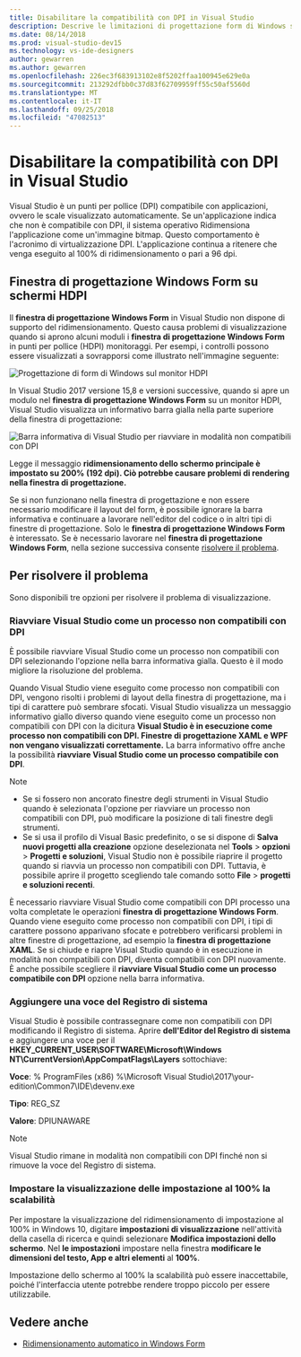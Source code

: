```yaml
---
title: Disabilitare la compatibilità con DPI in Visual Studio
description: Descrive le limitazioni di progettazione form di Windows su schermi HDPI e su come eseguire Visual Studio come un processo non compatibili con DPI.
ms.date: 08/14/2018
ms.prod: visual-studio-dev15
ms.technology: vs-ide-designers
author: gewarren
ms.author: gewarren
ms.openlocfilehash: 226ec3f683913102e8f5202ffaa100945e629e0a
ms.sourcegitcommit: 213292dfbb0c37d83f62709959ff55c50af5560d
ms.translationtype: MT
ms.contentlocale: it-IT
ms.lasthandoff: 09/25/2018
ms.locfileid: "47082513"
---
```

# <a name="disable-dpi-awareness-in-visual-studio"></a>Disabilitare la compatibilità con DPI in Visual Studio

Visual Studio è un punti per pollice (DPI) compatibile con applicazioni, ovvero le scale visualizzato automaticamente. Se un'applicazione indica che non è compatibile con DPI, il sistema operativo Ridimensiona l'applicazione come un'immagine bitmap. Questo comportamento è l'acronimo di virtualizzazione DPI. L'applicazione continua a ritenere che venga eseguito al 100% di ridimensionamento o pari a 96 dpi.

## <a name="windows-forms-designer-on-hdpi-monitors"></a>Finestra di progettazione Windows Form su schermi HDPI

Il **finestra di progettazione Windows Form** in Visual Studio non dispone di supporto del ridimensionamento. Questo causa problemi di visualizzazione quando si aprono alcuni moduli i **finestra di progettazione Windows Form** in punti per pollice (HDPI) monitoraggi. Per esempi, i controlli possono essere visualizzati a sovrapporsi come illustrato nell'immagine seguente:

![Progettazione di form di Windows sul monitor HDPI](media/disable-dpi-awareness-visual-studio/win-forms-designer-hdpi.png)

In Visual Studio 2017 versione 15,8 e versioni successive, quando si apre un modulo nel **finestra di progettazione Windows Form** su un monitor HDPI, Visual Studio visualizza un informativo barra gialla nella parte superiore della finestra di progettazione:

![Barra informativa di Visual Studio per riavviare in modalità non compatibili con DPI](media/disable-dpi-awareness-visual-studio/scaling-gold-bar.png)

Legge il messaggio **ridimensionamento dello schermo principale è impostato su 200% (192 dpi). Ciò potrebbe causare problemi di rendering nella finestra di progettazione.**

Se si non funzionano nella finestra di progettazione e non essere necessario modificare il layout del form, è possibile ignorare la barra informativa e continuare a lavorare nell'editor del codice o in altri tipi di finestre di progettazione. Solo le **finestra di progettazione Windows Form** è interessato. Se è necessario lavorare nel **finestra di progettazione Windows Form**, nella sezione successiva consente [risolvere il problema](#to-resolve-the-problem).

## <a name="to-resolve-the-problem"></a>Per risolvere il problema

Sono disponibili tre opzioni per risolvere il problema di visualizzazione.

### <a name="restart-visual-studio-as-a-dpi-unaware-process"></a>Riavviare Visual Studio come un processo non compatibili con DPI

È possibile riavviare Visual Studio come un processo non compatibili con DPI selezionando l'opzione nella barra informativa gialla. Questo è il modo migliore la risoluzione del problema.

Quando Visual Studio viene eseguito come processo non compatibili con DPI, vengono risolti i problemi di layout della finestra di progettazione, ma i tipi di carattere può sembrare sfocati. Visual Studio visualizza un messaggio informativo giallo diverso quando viene eseguito come un processo non compatibili con DPI con la dicitura **Visual Studio è in esecuzione come processo non compatibili con DPI. Finestre di progettazione XAML e WPF non vengano visualizzati correttamente.** La barra informativo offre anche la possibilità **riavviare Visual Studio come un processo compatibile con DPI**.

> [!NOTE]
> - Se si fossero non ancorato finestre degli strumenti in Visual Studio quando è selezionata l'opzione per riavviare un processo non compatibili con DPI, può modificare la posizione di tali finestre degli strumenti.
> - Se si usa il profilo di Visual Basic predefinito, o se si dispone di **Salva nuovi progetti alla creazione** opzione deselezionata nel **Tools** > **opzioni**  >  **Progetti e soluzioni**, Visual Studio non è possibile riaprire il progetto quando si riavvia un processo non compatibili con DPI. Tuttavia, è possibile aprire il progetto scegliendo tale comando sotto **File** > **progetti e soluzioni recenti**.

È necessario riavviare Visual Studio come compatibili con DPI processo una volta completate le operazioni **finestra di progettazione Windows Form**. Quando viene eseguito come processo non compatibili con DPI, i tipi di carattere possono apparivano sfocate e potrebbero verificarsi problemi in altre finestre di progettazione, ad esempio la **finestra di progettazione XAML**. Se si chiude e riapre Visual Studio quando è in esecuzione in modalità non compatibili con DPI, diventa compatibili con DPI nuovamente. È anche possibile scegliere il **riavviare Visual Studio come un processo compatibile con DPI** opzione nella barra informativa.

### <a name="add-a-registry-entry"></a>Aggiungere una voce del Registro di sistema

Visual Studio è possibile contrassegnare come non compatibili con DPI modificando il Registro di sistema. Aprire **dell'Editor del Registro di sistema** e aggiungere una voce per il **HKEY_CURRENT_USER\SOFTWARE\Microsoft\Windows NT\CurrentVersion\AppCompatFlags\Layers** sottochiave:

**Voce**: % ProgramFiles (x86) %\Microsoft Visual Studio\2017\your-edition\Common7\IDE\devenv.exe

**Tipo**: REG_SZ

**Valore**: DPIUNAWARE

> [!NOTE]
> Visual Studio rimane in modalità non compatibili con DPI finché non si rimuove la voce del Registro di sistema.

### <a name="set-your-display-scaling-setting-to-100"></a>Impostare la visualizzazione delle impostazione al 100% la scalabilità

Per impostare la visualizzazione del ridimensionamento di impostazione al 100% in Windows 10, digitare **impostazioni di visualizzazione** nell'attività della casella di ricerca e quindi selezionare **Modifica impostazioni dello schermo**. Nel **le impostazioni** impostare nella finestra **modificare le dimensioni del testo, App e altri elementi** al **100%**.

Impostazione dello schermo al 100% la scalabilità può essere inaccettabile, poiché l'interfaccia utente potrebbe rendere troppo piccolo per essere utilizzabile.

## <a name="see-also"></a>Vedere anche

- [Ridimensionamento automatico in Windows Form](automatic-scaling-in-windows-forms.md)